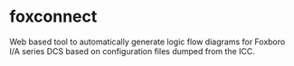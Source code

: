 # foxconnect
Web based tool to automatically generate logic flow diagrams for Foxboro I/A series DCS based on configuration files dumped from the ICC.
